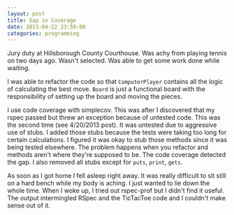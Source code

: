 ```yaml
---
layout: post
title: Gap in Coverage
date: 2013-04-22 23:59:00
categories: programming
---
```

Jury duty at Hillsborough County Courthouse. Was achy from playing tennis on
two days ago.  Wasn't selected.  Was able to get some work done while waiting.

I was able to refactor the code so that `ComputerPlayer` contains all the logic
of calculating the best move.  `Board` is just a functional board with the
responsibility of setting up the board and moving the pieces.

I use code coverage with simplecov.  This was after I discovered that my rspec
passed but threw an exception because of untested code.  This was the second
time (see 4/20/2013 post). It was untested due to aggressive use of stubs.  I
added those stubs because the tests were taking too long for certain
calculations.  I figured it was okay to stub those methods since it was being
tested elsewhere.  The problem happens when you refactor and methods aren't
where they're supposed to be.  The code coverage detected the gap. I also
removed all stubs except for `puts`, `print`, `gets`.

As soon as I got home I fell asleep right away.  It was really difficult to sit
still on a hard bench while my body is aching.  I just wanted to lie down the
whole time.  When I woke up, I tried out rspec-prof but I didn't find it
useful.  The output intermingled RSpec and the TicTacToe code and I couldn't
make sense out of it.
